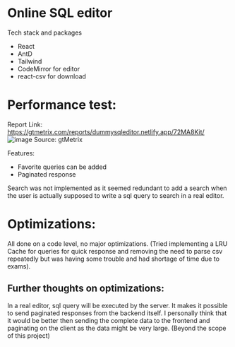 # Online SQL editor
Tech stack and packages
- React
- AntD
- Tailwind
- CodeMirror for editor
- react-csv for download

# Performance test:
Report Link: https://gtmetrix.com/reports/dummysqleditor.netlify.app/72MA8Kit/
![image](https://github.com/hitenSharm/sqlEditor/assets/56029311/a29c0e13-d133-4e4d-ad20-0a30d501a0ff)
Source: gtMetrix

Features:
- Favorite queries can be added
- Paginated response

Search was not implemented as it seemed redundant to add a search when the user is actually supposed to write a sql query to search in a real editor.

# Optimizations:
All done on a code level, no major optimizations. (Tried implementing a LRU Cache for queries for quick response and removing the need to parse csv repeatedly but was having some trouble and had shortage of time due to exams). 

## Further thoughts on optimizations:
In a real editor, sql query will be executed by the server. It makes it possible to send paginated responses from the backend itself. I personally think that it would be better then sending the complete data to the frontend and paginating on the client as the data might be very large. (Beyond the scope of this project)


